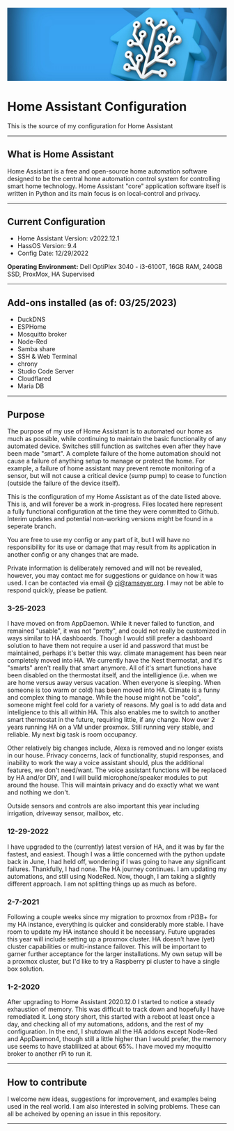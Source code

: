 ![HALogo](https://github.com/cjramseyer/home-assistant/blob/main/images/homeassistant-1920x1080.jpg)

# Home Assistant Configuration

This is the source of my configuration for Home Assistant

----

## What is Home Assistant

Home Assistant is a free and open-source home automation software designed to be the central home automation control system for controlling smart home technology. Home Assistant "core" application software itself is written in Python and its main focus is on local-control and privacy.

----

## Current Configuration

- Home Assistant Version: v2022.12.1
- HassOS Version: 9.4
- Config Date: 12/29/2022

**Operating Environment:** Dell OptiPlex 3040 - i3-6100T, 16GB RAM, 240GB SSD, ProxMox, HA Supervised

----

## Add-ons installed (as of: 03/25/2023)

- DuckDNS
- ESPHome
- Mosquitto broker
- Node-Red
- Samba share
- SSH & Web Terminal
- chrony
- Studio Code Server
- Cloudflared
- Maria DB

----

## Purpose

The purpose of my use of Home Assistant is to automated our home as much as possible, while continuing to maintain the basic functionality of any automated device.
Switches still function as switches even after they have been made "smart".
A complete failure of the home automation should not cause a failure of anything setup to manage or protect the home.
For example, a failure of home assistant may prevent remote monitoring of a sensor, but will not cause a critical device (sump pump) to cease to function 
(outside the failure of the device itself).

This is the configuration of my Home Assistant as of the date listed above.  This is, and will forever be a work in-progress.
Files located here represent a fully functional configuration at the time they were committed to Github.
Interim updates and potential non-working versions might be found in a seperate branch.

You are free to use my config or any part of it, but I will have no responsibility for its use or damage that may result
from its application in another config or any changes that are made.

Private information is deliberately removed and will not be revealed, however, you may contact me for suggestions or guidance
on how it was used.  I can be contacted via email @ cj@ramseyer.org.  I may not be able to respond quickly, please be patient.

### 3-25-2023

I have moved on from AppDaemon.  While it never failed to function, and remained "usable", it was not "pretty", and could not really be customized in ways similar to HA dashboards.  Though I would still prefer a dashboard solution to have them not require a user id and password that must be maintained, perhaps it's better this way.  climate management has been near completely moved into HA.  We currently have the Nest thermostat, and it's "smarts" aren't really that smart anymore.  All of it's smart functions have been disabled on the thermostat itself, and the intelligience (i.e. when we are home versus away versus vacation.  When everyone is sleeping.  When someone is too warm or cold) has been moved into HA.  Climate is a funny and complex thing to manage.  While the house might not be "cold", someone might feel cold for a variety of reasons.  My goal is to add data and inteligience to this all within HA.  This also enables me to switch to another smart thermostat in the future, requiring little, if any change.
Now over 2 years running HA on a VM under proxmox.  Still running very stable, and reliable.  My next big task is room occupancy.

Other relatively big changes include, Alexa is removed and no longer exists in our house.  Privacy concerns, lack of functionality, stupid responses, and inability to work the way a voice assistant should, plus the additional features, we don't need/want.  The voice assistant functions will be replaced by HA and/or DIY, and I will build microphone/speaker modules to put around the house.  This will maintain privacy and do exactly what we want and nothing we don't.

Outside sensors and controls are also important this year including irrigation, driveway sensor, mailbox, etc.

### 12-29-2022

I have upgraded to the (currently) latest version of HA, and it was by far the fastest, and easiest.  Though I was a little concerned with the python update back in June, I had held off, wondering if I was going to have any significant failures.  Thankfully, I had none.  The HA journey continues.
I am updating my automations, and still using NodeRed.  Now, though, I am taking a slightly different approach.  I am not splitting things up as much as before.

### 2-7-2021

Following a couple weeks since my migration to proxmox from rPi3B+ for my HA instance, everything is quicker and considerably more stable.  I have room to update my HA instance should it be necessary.  Future upgrades this year will include setting up a proxmox cluster.  HA doesn't have (yet) cluster capabilities or multi-instance failover.  This will be important to garner further acceptance for the larger installations.  My own setup will be a proxmox cluster, but I'd like to try a Raspberry pi cluster to have a single box solution.

### 1-2-2020

After upgrading to Home Assistant 2020.12.0 I started to notice a steady exhaustion of memory.  This was difficult to track down and hopefully I have remediated it.
Long story short, this started with a reboot at least once a day, and checking all of my automations, addons, and the rest of my configuration.  In the end, I shutdown all the HA addons except Node-Red and AppDaemon4, though still a little higher than I would prefer, the memory use seems to have stablilized at about 65%.  I have moved my moquitto broker to another rPi to run it.


----

## How to contribute

I welcome new ideas, suggestions for improvement, and examples being used in the real world.  I am also interested in solving problems.
These can all be acheived by opening an issue in this repository.  

----
